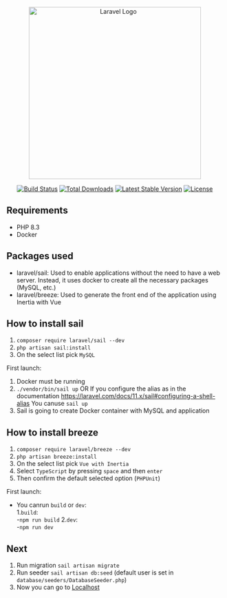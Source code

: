<p align="center"><a href="https://laravel.com" target="_blank"><img src="https://raw.githubusercontent.com/laravel/art/master/logo-lockup/5%20SVG/2%20CMYK/1%20Full%20Color/laravel-logolockup-cmyk-red.svg" width="400" alt="Laravel Logo"></a></p>

<p align="center">
<a href="https://github.com/laravel/framework/actions"><img src="https://github.com/laravel/framework/workflows/tests/badge.svg" alt="Build Status"></a>
<a href="https://packagist.org/packages/laravel/framework"><img src="https://img.shields.io/packagist/dt/laravel/framework" alt="Total Downloads"></a>
<a href="https://packagist.org/packages/laravel/framework"><img src="https://img.shields.io/packagist/v/laravel/framework" alt="Latest Stable Version"></a>
<a href="https://packagist.org/packages/laravel/framework"><img src="https://img.shields.io/packagist/l/laravel/framework" alt="License"></a>
</p>

## Requirements
- PHP 8.3
- Docker
## Packages used
- laravel/sail: Used to enable applications without the need to have a web server. Instead, it uses docker to create all the necessary packages (MySQL, etc.)
- laravel/breeze: Used to generate the front end of the application using Inertia with Vue

## How to install sail

1. ```composer require laravel/sail --dev```
2. ```php artisan sail:install```
3. On the select list pick ```MySQL```

First launch:
1. Docker must be running
2. ```./vendor/bin/sail up``` OR If you configure the alias as in the documentation https://laravel.com/docs/11.x/sail#configuring-a-shell-alias You canuse ```sail up```
3. Sail is going to create Docker container with MySQL and application

## How to install breeze

1. ```composer require laravel/breeze --dev```
2. ```php artisan breeze:install```
3. On the select list pick ```Vue with Inertia```
4. Select ```TypeScript``` by pressing ```space``` and then ```enter```
5. Then confirm the default selected option (```PHPUnit```)

First launch:

- You canrun ```build``` or ```dev```: <br>
    1.```build```: <br>
         -```npm run build```
    2.```dev```: <br>
        -```npm run dev```

## Next

1. Run migration ```sail artisan migrate```
2. Run seeder ```sail artisan db:seed``` (default user is set in ```database/seeders/DatabaseSeeder.php```)
3. Now you can go to [Localhost](http://localhost)